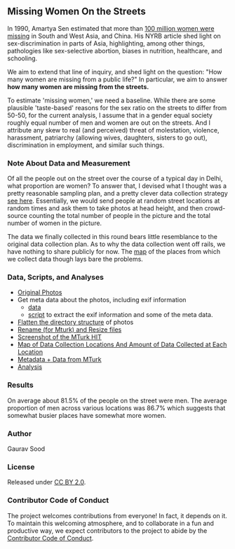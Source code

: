 ## Missing Women On the Streets

In 1990, Amartya Sen estimated that more than [100 million women were missing](http://www.nybooks.com/articles/1990/12/20/more-than-100-million-women-are-missing/) in South and West Asia, and China. His NYRB article shed light on sex-discrimination in parts of Asia, highlighting, among other things, pathologies like sex-selective abortion, biases in nutrition, healthcare, and schooling. 

We aim to extend that line of inquiry, and shed light on the question: "How many women are missing from a public life?" In particular, we aim to answer **how many women are missing from the streets.** 

To estimate 'missing women,' we need a baseline. While there are some plausible 'taste-based' reasons for the sex ratio on the streets to differ from 50-50, for the current analysis, I assume that in a gender equal society roughly equal number of men and women are out on the streets. And I attribute any skew to real (and perceived) threat of molestation, violence, harassment, patriarchy (allowing wives, daughters, sisters to go out), discrimination in employment, and similar such things. 

### Note About Data and Measurement

Of all the people out on the street over the course of a typical day in Delhi, what proportion are women? To answer that, I devised what I thought was a pretty reasonable sampling plan, and a pretty clever data collection strategy [see here](original_data_collection_plan.md). Essentially, we would send people at random street locations at random times and ask them to take photos at head height, and then crowd-source counting the total number of people in the picture and the total number of women in the picture.

The data we finally collected in this round bears little resemblance to the original data collection plan. As to why the data collection went off rails, we have nothing to share publicly for now. The [map](https://cdn.rawgit.com/soodoku/women-count/4073e53f/res/osm_overlay_circle.html) of the places from which we collect data though lays bare the problems. 
 
### Data, Scripts, and Analyses

- [Original Photos](http://dx.doi.org/10.7910/DVN/CZBHQO)
- Get meta data about the photos, including exif information
    - [data](data/photos_meta_exif.csv)
    - [script](scripts/01_photos_exif_csv.ipynb) to extract the exif information and some of the meta data.
- [Flatten the directory structure](scripts/02_flatten_dir.bat) of photos
- [Rename (for Mturk) and Resize files](scripts/03_rename_resize.R)
- [Screenshot of the MTurk HIT](data/mturk_hit.png)
- [Map of Data Collection Locations And Amount of Data Collected at Each Location](https://cdn.rawgit.com/soodoku/women-count/4073e53f/res/osm_overlay_circle.html)
- [Metadata + Data from MTurk](data/)
- [Analysis](scripts/analysis.md)

### Results

On average about 81.5% of the people on the street were men. The average proportion of men across various locations was 86.7% which suggests that somewhat busier places have somewhat more women.

### Author

Gaurav Sood

### License

Released under [CC BY 2.0](https://creativecommons.org/licenses/by/2.0/). 

### Contributor Code of Conduct

The project welcomes contributions from everyone! In fact, it depends on it. To maintain this welcoming atmosphere, and to collaborate in a fun and productive way, we expect contributors to the project to abide by the [Contributor Code of Conduct](http://contributor-covenant.org/version/1/0/0/).
